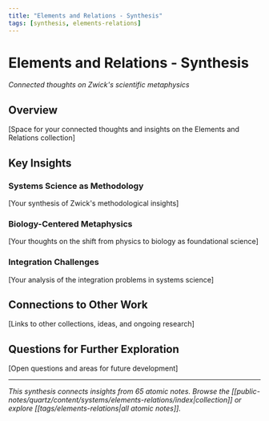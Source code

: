 ```yaml
---
title: "Elements and Relations - Synthesis"
tags: [synthesis, elements-relations]
---
```


# Elements and Relations - Synthesis
*Connected thoughts on Zwick's scientific metaphysics*

## Overview

[Space for your connected thoughts and insights on the Elements and Relations collection]

## Key Insights

### Systems Science as Methodology

[Your synthesis of Zwick's methodological insights]

### Biology-Centered Metaphysics

[Your thoughts on the shift from physics to biology as foundational science]

### Integration Challenges

[Your analysis of the integration problems in systems science]

## Connections to Other Work

[Links to other collections, ideas, and ongoing research]

## Questions for Further Exploration

[Open questions and areas for future development]

---

*This synthesis connects insights from 65 atomic notes. Browse the [[public-notes/quartz/content/systems/elements-relations/index|collection]] or explore [[tags/elements-relations|all atomic notes]].* 